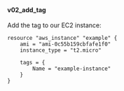 #### v02_add_tag ####
Add the tag to our EC2 instance:
```hcl
resource "aws_instance" "example" {
	ami = "ami-0c55b159cbfafe1f0"
	instance_type = "t2.micro"
	
	tags = {
		Name = "example-instance"
	}
}
```